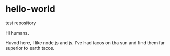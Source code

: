 # hello-world
test repository

Hi humans.

Huvod here, I like node.js and js.
I've had tacos on tha sun and find them far superior to earth tacos.
